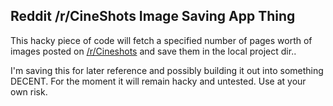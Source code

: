## Reddit /r/CineShots Image Saving App Thing

This hacky piece of code will fetch a specified number of pages worth of images posted on [/r/Cineshots](http://reddit.com/r/cineshots) and save them in the local project dir..

I'm saving this for later reference and possibly building it out into something DECENT. For the moment it will remain hacky and untested. Use at your own risk.

